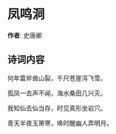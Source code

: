 # 凤鸣洞

**作者**: 史唐卿

## 诗词内容

何年雷斧凿山裂，千尺苍崖泻飞雪。

孤凤一去声不闻，海水桑田几兴灭。

我知仙去仙当存，时见真形坐岩穴。

青天半夜玉箫寒，唤时醒幽人弄明月。

